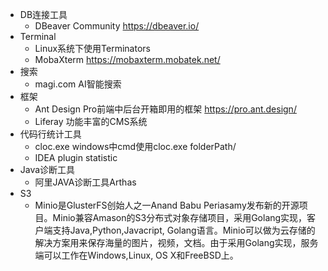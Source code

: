 * DB连接工具
    * DBeaver Community https://dbeaver.io/
* Terminal
    * Linux系统下使用Terminators
    * MobaXterm https://mobaxterm.mobatek.net/
* 搜索
    * magi.com AI智能搜索
* 框架
    * Ant Design Pro前端中后台开箱即用的框架 https://pro.ant.design/
    * Liferay 功能丰富的CMS系统
* 代码行统计工具
  * cloc.exe windows中cmd使用cloc.exe folderPath/
  * IDEA plugin statistic
* Java诊断工具
  *  阿里JAVA诊断工具Arthas
* S3
  * Minio是GlusterFS创始人之一Anand Babu Periasamy发布新的开源项目。Minio兼容Amason的S3分布式对象存储项目，采用Golang实现，客户端支持Java,Python,Javacript, Golang语言。Minio可以做为云存储的解决方案用来保存海量的图片，视频，文档。由于采用Golang实现，服务端可以工作在Windows,Linux, OS X和FreeBSD上。